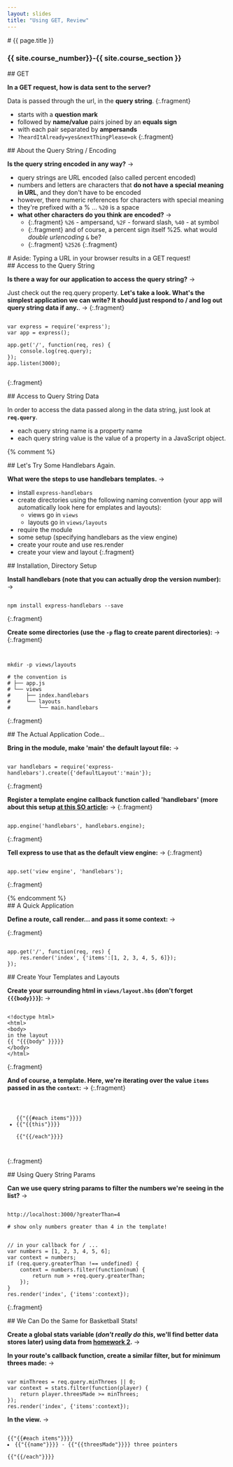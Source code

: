 ```yaml
---
layout: slides
title: "Using GET, Review"
---
```


<section markdown="block" class="intro-slide">
# {{ page.title }}

### {{ site.course_number}}-{{ site.course_section }}

<p><small></small></p>
</section>

<section markdown="block">
## GET

__In a GET request, how is data sent to the server?__ 

Data is passed through the url, in the __query string__.
{:.fragment}

* starts with a __question mark__
* followed by __name/value__ pairs joined by an __equals sign__
* with each pair separated by __ampersands__
* <code>?heardItAlready=yes&nextThingPlease=ok</code>
{:.fragment}
</section>

<section markdown="block">
## About the Query String / Encoding

__Is the query string encoded in any way?__ &rarr;

* query strings are URL encoded (also called percent encoded)
* numbers and letters are characters that __do not have a special meaning in URL__, and they don't have to be encoded
* however, there numeric references for characters with special meaning 
* they're prefixed with a % ... <code>%20</code> is a space
* __what other characters do you think are encoded?__ &rarr;
	* {:.fragment} <code>%26</code> - ampersand, <code>%2F</code> - forward slash, <code>%40</code> - at symbol
	* {:.fragment} and of course, a percent sign itself %25. what would _double urlencoding_ <code>&</code> be?
	* {:.fragment} <code>%2526</code>
{:.fragment}
</section>

<section markdown="block">
# Aside: Typing a URL in your browser results in a GET request!
</section>

<section markdown="block">
## Access to the Query String

__Is there a way for our application to access the query string?__ &rarr;

Just check out the req.query property. __Let's take a look. What's the simplest application we can write? It should just respond to / and log out query string data if any.__. &rarr;
{:.fragment}

<pre><code data-trim contenteditable>
var express = require('express');
var app = express();

app.get('/', function(req, res) {
	console.log(req.query);
});
app.listen(3000);

</code></pre>
{:.fragment}
</section>

<section markdown="block">
## Access to Query String Data

In order to access the data passed along in the data string, just look at __<code>req.query</code>__.

* each query string name is a property name 
* each query string value is the value of a property in a JavaScript object.

</section>

{% comment %}
<section markdown="block">
## Let's Try Some Handlebars Again.

__What were the steps to use handlebars templates.__ &rarr;

* install <code>express-handlebars</code>
* create directories using the following naming convention (your app will automatically look here for emplates and layouts):
	* views go in <code>views</code>
	* layouts go in <code>views/layouts</code>
* require the module
* some setup (specifying handlebars as the view engine)
* create your route and use res.render 
* create your view and layout
{:.fragment}
</section>

<section markdown="block">
## Installation, Directory Setup

__Install handlebars (note that you can actually drop the version number):__ &rarr;

<pre><code data-trim contenteditable>
npm install express-handlebars --save
</code></pre>
{:.fragment}

__Create some directories (use the <code>-p</code> flag to create parent directories):__ &rarr;
{:.fragment}

<pre><code data-trim contenteditable>

mkdir -p views/layouts

# the convention is
# ├── app.js
# └── views
#     ├── index.handlebars
#     └── layouts
#         └── main.handlebars
</code></pre>
{:.fragment}
</section>
<section markdown="block">
## The Actual Application Code...


__Bring in the module, make 'main' the default layout file:__ &rarr;
<pre><code data-trim contenteditable>
var handlebars = require('express-handlebars').create({'defaultLayout':'main'});
</code></pre>
{:.fragment}

__Register a template engine callback function called 'handlebars' (more about this setup [at this SO article](http://stackoverflow.com/questions/22954561/app-set-and-app-engine-in-express):__ &rarr;
{:.fragment}

<pre><code data-trim contenteditable>
app.engine('handlebars', handlebars.engine);
</code></pre>
{:.fragment}

__Tell express to use that as the default view engine:__ &rarr;
{:.fragment}

<pre><code data-trim contenteditable>
app.set('view engine', 'handlebars');
</code></pre>
{:.fragment}

</section>
{% endcomment %}

<section markdown="block">
## A Quick Application

__Define a route, call render... and pass it some context:__ &rarr;

{:.fragment}
<pre><code data-trim contenteditable>
app.get('/', function(req, res) {
	res.render('index', {'items':[1, 2, 3, 4, 5, 6]});
});
</code></pre>
</section>

<section markdown="block">
## Create Your Templates and Layouts

__Create your surrounding html in <code>views/layout.hbs</code> (don't forget <code>{{{body}}}</code>):__ &rarr;

<pre><code data-trim contenteditable>
&lt;!doctype html&gt;
&lt;html&gt;
&lt;body&gt;
in the layout
{{ "{{{body" }}}}}
&lt;/body&gt;
&lt;/html&gt;
</code></pre>
{:.fragment}

__And of course, a template. Here, we're iterating over the value <code>items</code> passed in as the <code>context</code>:__ &rarr;
{:.fragment}

<pre><code data-trim contenteditable>
<ul>
{{"{{#each items"}}}}
<li>{{"{{this"}}}}</li>
{{"{{/each"}}}}
</ul>
</code></pre>
{:.fragment}
</section>

<section markdown="block">
## Using Query String Params

__Can we use query string params to filter the numbers we're seeing in the list?__ &rarr;

<pre><code data-trim contenteditable>
http://localhost:3000/?greaterThan=4

# show only numbers greater than 4 in the template!
</code></pre>

<pre><code data-trim contenteditable>
// in your callback for / ...
var numbers = [1, 2, 3, 4, 5, 6];
var context = numbers;
if (req.query.greaterThan !== undefined) {
	context = numbers.filter(function(num) {
		return num > +req.query.greaterThan;
	});
}
res.render('index', {'items':context});
</code></pre>
{:.fragment}
</section>

<section markdown="block">
## We Can Do the Same for Basketball Stats!

__Create a global stats variable (_don't really do this_, we'll find better data stores later) using data from [homework 2](../../homework/02.html).__ &rarr;

__In your route's callback function, create a similar filter, but for minimum threes made:__ &rarr;

<pre><code data-trim contenteditable>
var minThrees = req.query.minThrees || 0;
var context = stats.filter(function(player) {
	return player.threesMade >= minThrees;
});
res.render('index', {'items':context});
</code></pre>

__In the view.__ &rarr;

<pre><code data-trim contenteditable>
{{"{{#each items"}}}}
<li>{{"{{name"}}}} - {{"{{threesMade"}}}} three pointers </li>
{{"{{/each"}}}}
</code></pre>
</section>
